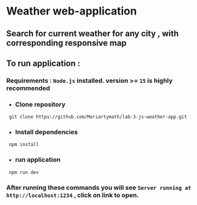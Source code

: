 # Weather web-application

## Search for current weather for any city , with corresponding responsive map

## To run application :

### **Requirements** : `Node.js` installed. version >= `15` is highly recommended

- ### Clone repository

```console
 git clone https://github.com/Moriartymath/lab-3-js-weather-app.git
```

- ### Install dependencies

```console
 npm install
```

- ### run application

```console
 npm run dev
```

### After running these commands you will see `Server running at http://localhost:1234` , click on link to open.

